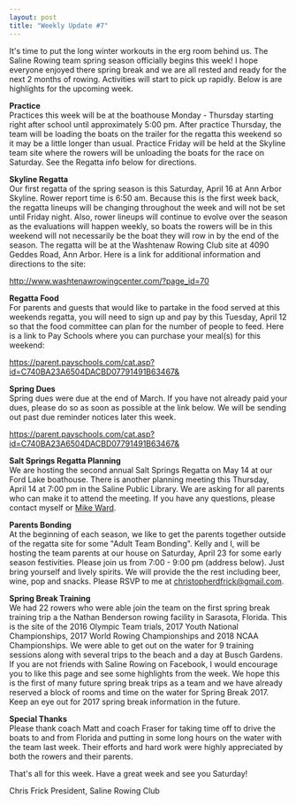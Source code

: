 ```yaml
---
layout: post  
title: "Weekly Update #7"
---
```


It's time to put the long winter workouts in the erg room behind us.  The Saline Rowing team spring season officially begins this week!  I hope everyone enjoyed there spring break and we are all rested and ready for the next 2 months of rowing.  Activities will start to pick up rapidly.  Below is are highlights for the upcoming week.

**Practice**  
Practices this week will be at the boathouse Monday - Thursday starting right after school until approximately 5:00 pm.  After practice Thursday, the team will be loading the boats on the trailer for the regatta this weekend so it may be a little longer than usual.  Practice Friday will be held at the Skyline team site where the rowers will be unloading the boats for the race on Saturday.  See the Regatta info below for directions.


**Skyline Regatta**  
Our first regatta of the spring season is this Saturday, April 16 at Ann Arbor Skyline.  Rower report time is 6:50 am.  Because this is the first week back, the regatta lineups will be changing throughout the week and will not be set until Friday night.  Also, rower lineups will continue to evolve over the season as the evaluations will happen weekly, so boats the rowers will be in this weekend will not necessarily be the boat they will row in by the end of the season.  The regatta will be at the Washtenaw Rowing Club site at 4090 Geddes Road, Ann Arbor.  Here is a link for additional information and directions to the site:

<http://www.washtenawrowingcenter.com/?page_id=70>


**Regatta Food**  
For parents and guests that would like to partake in the food served at this weekends regatta, you will need to sign up and pay by this Tuesday, April 12 so that the food committee can plan for the number of people to feed.  Here is a link to Pay Schools where you can purchase your meal(s) for this weekend:

<https://parent.payschools.com/cat.asp?id=C740BA23A6504DACBD07791491B63467&>


**Spring Dues**  
Spring dues were due at the end of March.  If you have not already paid your dues, please do so as soon as possible at the link below.  We will be sending out past due reminder notices later this week.

<https://parent.payschools.com/cat.asp?id=C740BA23A6504DACBD07791491B63467&>


**Salt Springs Regatta Planning**  
We are hosting the second annual Salt Springs Regatta on May 14 at our Ford Lake boathouse.  There is another planning meeting this Thursday, April 14 at 7:00 pm in the Saline Public Library.  We are asking for all parents who can make it to attend the meeting.  If you have any questions, please contact myself or [Mike Ward](mailto:mike@wardfam.org).


**Parents Bonding**  
At the beginning of each season, we like to get the parents together outside of the regatta site for some "Adult Team Bonding".  Kelly and I, will be hosting the team parents at our house on Saturday, April 23 for some early season festivities.  Please join us from 7:00 - 9:00 pm (address below).  Just bring yourself and lively spirits.  We will provide the the rest including beer, wine, pop and snacks.  Please RSVP to me at <christopherdfrick@gmail.com>.


**Spring Break Training**  
We had 22 rowers who were able join the team on the first spring break training trip a the Nathan Benderson rowing facility in Sarasota, Florida.  This is the site of the 2016 Olympic Team trials, 2017 Youth National Championships, 2017 World Rowing Championships and 2018 NCAA Championships.  We were able to get out on the water for 9 training sessions along with several trips to the beach and a day at Busch Gardens.  If you are not friends with Saline Rowing on Facebook, I would encourage you to like this page and see some highlights from the week.  We hope this is the first of many future spring break trips as a team and we have already reserved a block of rooms and time on the water for Spring Break 2017.  Keep an eye out for 2017 spring break information in the future.


**Special Thanks**  
Please thank coach Matt and coach Fraser for taking time off to drive the boats to and from Florida and putting in some long hours on the water with the team last week.  Their efforts and hard work were highly appreciated by both the rowers and their parents.


That's all for this week.  Have a great week and see you Saturday!


Chris Frick
President, Saline Rowing Club
